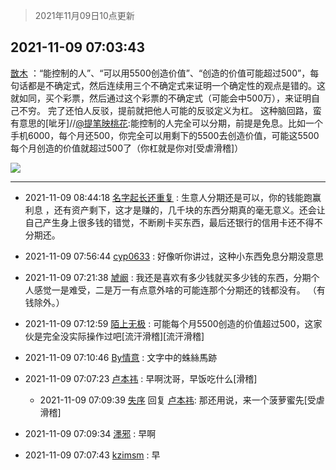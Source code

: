 > 2021年11月09日10点更新
<link rel="stylesheet" href="https://cdn.jsdelivr.net/gh/taotie6/sampleJSON@main/css/photo_show.css">
<meta name="referrer" content="no-referrer" />


 ## 2021-11-09 07:03:43 

 [㪚木](https://www.coolapk.com/feed/31329249?shareKey=MjYyZjVkZmY4OGE4NjE4OWJjZTU~) ：“能控制的人”、“可以用5500创造价值”、“创造的价值可能超过500”，每句话都是不确定式，然后连续用三个不确定式来证明一个确定性的观点是错的。这就如同，买个彩票，然后通过这个彩票的不确定式（可能会中500万），来证明自己不穷。
完了还怕人反驳，提前就把他人可能的反驳定义为杠。<!--break-->
这种脑回路，蛮有意思的[呲牙]//<a class="feed-link-uname" href="/u/提笔映桃花">@提笔映桃花</a>:能控制的人完全可以分期，前提是免息。比如一个手机6000，每个月还500，你完全可以用剩下的5500去创造价值，可能这5500每个月创造的价值就超过500了（你杠就是你对[受虐滑稽]） 

<div class="album">
<img class="img-item" src="https://image.coolapk.com/feed/2019/0507/23/1081091_4586_1095@230x167.gif" />
</div>

 ------- 

- 2021-11-09 08:44:18 [名字起长还重复](uid=485854) : 生意人分期还是可以，你的钱能跑赢利息 ，还有资产剩下，这才是赚的，几千块的东西分期真的毫无意义。还会让自己产生身上很多钱的错觉，不断刷卡买东西，最后还银行的信用卡还不得不分期还。 

- 2021-11-09 07:56:44 [cyp0633](uid=773302) : 好像听你讲过，这种小东西免息分期没意思 

- 2021-11-09 07:21:38 [虓阚](uid=1518342) : 我还是喜欢有多少钱就买多少钱的东西，分期个人感觉一是难受，二是万一有点意外啥的可能连那个分期还的钱都没有。
（有钱除外。） 

- 2021-11-09 07:12:59 [陌上无极](uid=1205770) : 可能每个月5500创造的价值超过500，这家伙是完全没实际操作过吧[流汗滑稽][流汗滑稽] 

- 2021-11-09 07:10:46 [By情意](uid=2227064) : 文字中的蛛絲馬跡 

- 2021-11-09 07:07:23 [卢本祎](uid=2851774) : 早啊沈哥，早饭吃什么[滑稽] 

    - 2021-11-09 07:09:39 [失序](uid=1009107) 回复 [卢本祎](uid=2851774): 那还用说，来一个菠萝蜜先[受虐滑稽] 

- 2021-11-09 07:09:34 [濹邪](uid=1210426) : 早啊 

- 2021-11-09 07:07:43 [kzimsm](uid=2322197) : 早 

